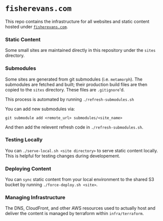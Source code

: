 # `fisherevans.com`

This repo contains the infrastructure for all websites and static content hosted under [`fisherevans.com`](https://fisherevans.com).

### Static Content

Some small sites are maintained directly in this repository under the `sites` directory.

### Submodules

Some sites are generated from git submodules (i.e. `metamorph`). The submodules are fetched and built; their production build files are then copied to the `sites` directory. These files are `.gitignore`'d.

This process is automated by running `./refresh-submodules.sh`

You can add new submodules via:

```shell
git submodule add <remote_url> submodules/<site_name>
```

And then add the relevent refresh code in `./refresh-submodules.sh`.

### Testing Locally

You can `./serve-local.sh <site directory>` to serve static content locally. This is helpful for testing changes during developement.

### Deploying Content

You can `sync` static content from your local environment to the shared S3 bucket by running `./force-deploy.sh <site>`.

### Managing Infrastructure

The DNS, CloudFront, and other AWS resources used to actually host and deliver the content is managed by terraform within `infra/terraform`.
